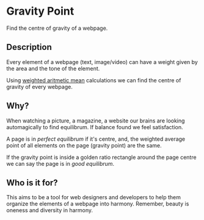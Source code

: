 # Gravity Point

Find the centre of gravity of a webpage.

## Description

Every element of a webpage (text, image/video) can have a weight given by the area and the tone of the element.

Using [weighted aritmetic mean](http://en.wikipedia.org/wiki/Weighted_arithmetic_mean) calculations we can find the centre of gravity of every webpage.

## Why?

When watching a picture, a magazine, a website our brains are looking automagically to find equilibrum. If balance found we feel satisfaction.

A page is in *perfect equilibrum* if it's centre, and, the weighted average point of all elements on the page (gravity point) are the same.

If the gravity point is inside a golden ratio rectangle around the page centre we can say the page is in *good equilibrum*.


## Who is it for?

This aims to be a tool for web designers and developers to help them organize the elements of a webpage into harmony.
Remember, beauty is oneness and diversity in harmony.